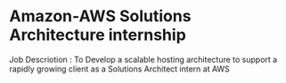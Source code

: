 # Amazon-AWS Solutions Architecture internship

Job Descriotion : To Develop a scalable hosting architecture to support a rapidly growing client as a Solutions Architect intern at AWS
